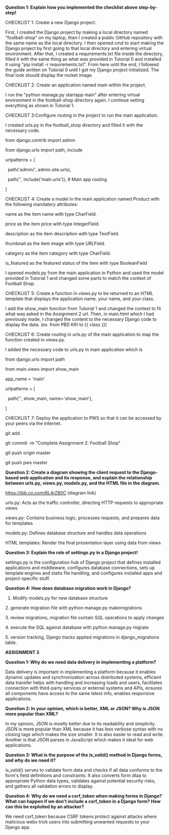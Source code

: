 **Question 1: Explain how you implemented the checklist above step-by-step!**



CHECKLIST 1: Create a new Django project.

First, I created the Django project by making a local directory named "football-shop" on my laptop, then I created a public GitHub repository with the same name as the local directory. I then opened cmd to start making the Django project by first going to that local directory and entering virtual environment. After that, I created a requirements.txt file inside the directory, filled it with the same thing as what was provided in Tutorial 0 and installed it using "pip install -r requirements.txt". From here until the end, I followed the guide written on Tutorial 0 until I got my Django project initialized. The final look should display the rocket image.



CHECKLIST 2: Create an application named main within the project.

I run the "python manage.py startapp main" after entering virtual environment in the football-shop directory again. I continue setting everything as shown in Tutorial 1.



CHECKLIST 3:Configure routing in the project to run the main application.

I created urls.py in the football\_shop directory and filled it with the necessary code.



from django.contrib import admin

from django.urls import path, include



urlpatterns = \[

&nbsp;   path('admin/', admin.site.urls),

&nbsp;   path('', include('main.urls')),  # Main app routing

]



CHECKLIST 4: Create a model in the main application named Product with the following mandatory attributes:

name as the item name with type CharField.

price as the item price with type IntegerField.

description as the item description with type TextField.

thumbnail as the item image with type URLField.

category as the item category with type CharField.

is\_featured as the featured status of the item with type BooleanField



I opened models.py from the main application in Python and used the model provided in Tutorial 1 and changed some parts to match the context of Football Shop.



CHECKLIST 5: Create a function in views.py to be returned to an HTML template that displays the application name, your name, and your class.

I add the show\_main function from Tutorial 1 and changed the context to fit what was asked in the Assignment 2 url. Then, in main.html which I had previously made, I changed the content to the necessary Django code to display the data. (ex. from PBD KKI to {{ class }})



CHECKLIST 6: Create routing in urls.py of the main application to map the function created in views.py.

I added the necessary code to urls.py in main application which is



from django.urls import path

from main.views import show\_main



app\_name = 'main'



urlpatterns = \[

&nbsp;   path('', show\_main, name='show\_main'),

]





CHECKLIST 7: Deploy the application to PWS so that it can be accessed by your peers via the Internet.



git add .

git commit -m "Complete Assignment 2: Football Shop"

git push origin master

git push pws master





**Question 2: Create a diagram showing the client request to the Django-based web application and its response, and explain the relationship between urls.py, views.py, models.py, and the HTML file in the diagram.**





https://ibb.co.com/8L4rZ80C (diagram link)



urls.py: Acts as the traffic controller, directing HTTP requests to appropriate views

views.py: Contains business logic, processes requests, and prepares data for templates

models.py: Defines database structure and handles data operations

HTML templates: Render the final presentation layer using data from views





**Question 3: Explain the role of settings.py in a Django project!**



settings.py is the configuration hub of Django project that defines installed applications and middleware, configures database connections, sets up template engines and statis file handling, and configures installed apps and project-specific stuff.





**Question 4: How does database migration work in Django?**



1. Modify models.py for new database structure

2\. generate migration file with python manage.py makemigrations

3\. review migrations, migration file contain SQL operations to apply changes

4\. execute the SQL against database with python manage.py migrate

5\. version tracking, Django tracks applied migrations in django\_migrations table.





**ASSIGNMENT 3**





**Question 1: Why do we need data delivery in implementing a platform?**



Data delivery is important in implementing a platform because it enables dynamic updates and synchronization across distributed systems, efficient data transfer helps with handling and increasing loads and users, facilitates connection with third-party services or external systems and APIs, ensures all components have access to the same latest info, enables responsive applications.



**Question 2: In your opinion, which is better, XML or JSON? Why is JSON more popular than XML?**



In my opinion, JSON is mostly better due to its readability and simplicity. JSON is more popular than XML because it has less verbose syntax with no closing tags which makes the size smaller. It is also easier to read and write. Another is that JSON parses in JavaScript which makes it ideal for web applications.



**Question 3: What is the purpose of the is\_valid() method in Django forms, and why do we need it?**



is\_valid() serves to validate form data and checks if all data conforms to the form's field definitions and constraints. It also converts form dtaa to appropriate Python data types, validates against potential security risks, and gathers all validation errors to display.



**Question 4: Why do we need a csrf\_token when making forms in Django? What can happen if we don't include a csrf\_token in a Django form? How can this be exploited by an attacker?**



We need csrf\_token because CSRF tokens protect against attacks where malicious webs trick users into submitting unwanted requests to your Django app.











